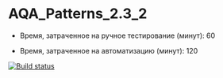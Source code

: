 # AQA_Patterns_2.3_2 

- Время, затраченное на ручное тестирование (минут): 60

- Время, затраченное на автоматизацию (минут): 120

[![Build status](https://ci.appveyor.com/api/projects/status/83qioy8qi5j8xeay/branch/master?svg=true)](https://ci.appveyor.com/project/SergeiVlasov1/aqa-patterns-2-3-2/branch/master)
